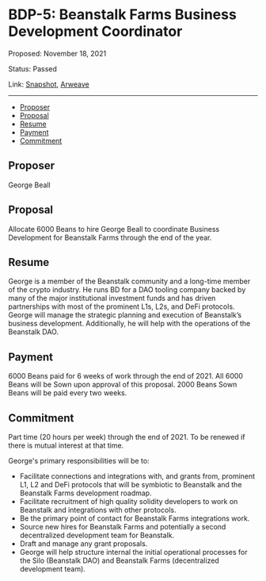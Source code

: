 # BDP-5: Beanstalk Farms Business Development Coordinator

Proposed: November 18, 2021

Status: Passed

Link: [Snapshot](https://snapshot.org/#/beanstalkfarms.eth/proposal/0xb99cb1c08477885e7213109af2ea2d5d7341fcf4db6b266c28b62491ac158010), [Arweave](https://arweave.net/2x5Zz5WhB4OtzuWpZuYqGk0szD3Vp1HrSBWRjkxzjUQ)

---

- [Proposer](#proposer)
- [Proposal](#proposal)
- [Resume](#resume)
- [Payment](#payment)
- [Commitment](#commitment)

## Proposer

George Beall

## Proposal

Allocate 6000 Beans to hire George Beall to coordinate Business Development for Beanstalk Farms through the end of the year.

## Resume

George is a member of the Beanstalk community and a long-time member of the crypto industry. He runs BD for a DAO tooling company backed by many of the major institutional investment funds and has driven partnerships with most of the prominent L1s, L2s, and DeFi protocols. George will manage the strategic planning and execution of Beanstalk’s business development. Additionally, he will help with the operations of the Beanstalk DAO.

## Payment

6000 Beans paid for 6 weeks of work through the end of 2021. All 6000 Beans will be Sown upon approval of this proposal. 2000 Beans Sown Beans will be paid every two weeks.

## Commitment

Part time (20 hours per week) through the end of 2021. To be renewed if there is mutual interest at that time.

George's primary responsibilities will be to:

- Facilitate connections and integrations with, and grants from, prominent L1, L2 and DeFi protocols that will be symbiotic to Beanstalk and the Beanstalk Farms development roadmap.
- Facilitate recruitment of high quality solidity developers to work on Beanstalk and integrations with other protocols.
- Be the primary point of contact for Beanstalk Farms integrations work.
- Source new hires for Beanstalk Farms and potentially a second decentralized development team for Beanstalk.
- Draft and manage any grant proposals.
- George will help structure internal the initial operational processes for the Silo (Beanstalk DAO) and Beanstalk Farms (decentralized development team).
